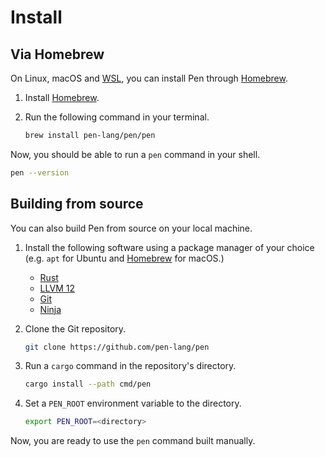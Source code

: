 # Install

## Via Homebrew

On Linux, macOS and [WSL](https://docs.microsoft.com/en-us/windows/wsl/about), you can install Pen through [Homebrew][homebrew].

1.  Install [Homebrew][homebrew].
1.  Run the following command in your terminal.

    ```sh
    brew install pen-lang/pen/pen
    ```

Now, you should be able to run a `pen` command in your shell.

```sh
pen --version
```

[homebrew]: https://brew.sh

## Building from source

You can also build Pen from source on your local machine.

1. Install the following software using a package manager of your choice (e.g. `apt` for Ubuntu and [Homebrew][homebrew] for macOS.)

   - [Rust](https://www.rust-lang.org/)
   - [LLVM 12](https://llvm.org/)
   - [Git](https://git-scm.com/)
   - [Ninja](https://ninja-build.org/)

1. Clone the Git repository.

   ```sh
   git clone https://github.com/pen-lang/pen
   ```

1. Run a `cargo` command in the repository's directory.

   ```sh
   cargo install --path cmd/pen
   ```

1. Set a `PEN_ROOT` environment variable to the directory.

   ```sh
   export PEN_ROOT=<directory>
   ```

Now, you are ready to use the `pen` command built manually.
